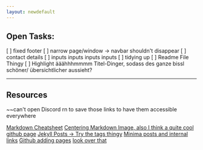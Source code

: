 ```yaml
---
layout: newdefault
---
```


## Open Tasks:

[ ] fixed footer
[ ] narrow page/window -> navbar shouldn't disappear
[ ] contact details
[ ] inputs inputs inputs inputs
[ ] tidying up
  [ ] Readme File Thingy
[ ] Highlight ääähhhmmmm Titel-Dinger, sodass des ganze bissl schöner/ übersichtlicher aussieht?

----

## Resources

~~can't open Discord rn to save those links to have them accessible everywhere

[Markdown Cheatsheet](https://github.com/adam-p/markdown-here/wiki/Markdown-Cheatsheet)
[Centering Markdown Image, also I think a quite cool github page](https://lazyren.github.io/devlog/how-to-center-an-image-in-markdown.html)
[Jekyll Posts -> Try the tags thingy](https://jekyllrb.com/docs/posts/)
[Minima posts and internal links](https://jsanz.github.io/gh-pages-minima-starter/2020/04/19/links.html)
[Github adding pages](https://docs.github.com/en/pages/setting-up-a-github-pages-site-with-jekyll/adding-content-to-your-github-pages-site-using-jekyll)
[look over that](https://stackoverflow.com/questions/67404435/how-to-separate-posts-by-pages-on-jekyll-github-pages)
